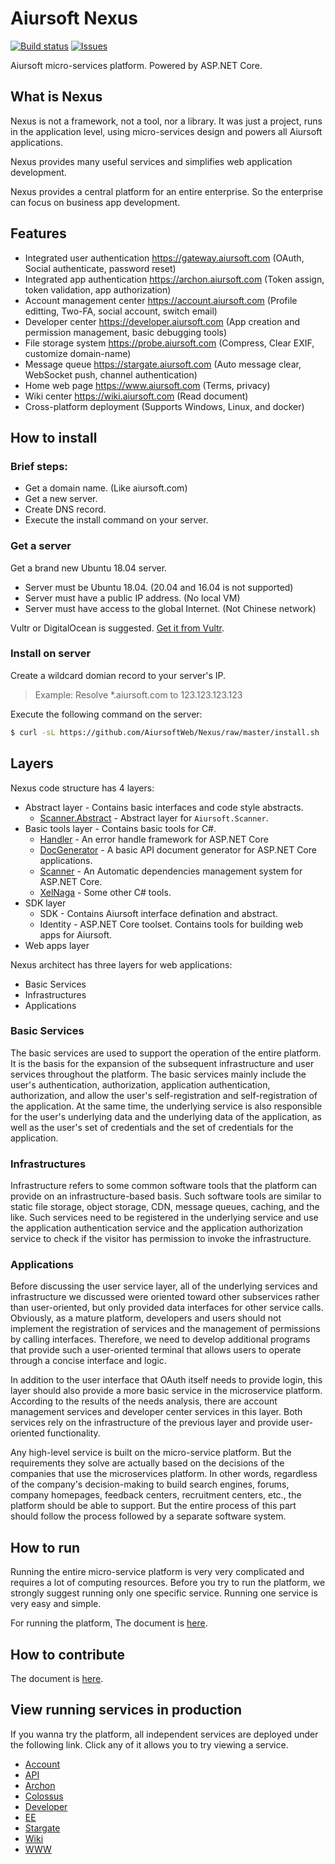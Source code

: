 # Aiursoft Nexus

[![Build status](https://aiursoft.visualstudio.com/Star/_apis/build/status/Nexus%20Build)](https://aiursoft.visualstudio.com/Star/_build/latest?definitionId=5)
[![Issues](https://img.shields.io/github/issues/AiursoftWeb/Nexus.svg)](https://github.com/AiursoftWeb/Nexus/issues)

Aiursoft micro-services platform. Powered by ASP.NET Core.

## What is Nexus

Nexus is not a framework, not a tool, nor a library. It was just a project, runs in the application level, using micro-services design and powers all Aiursoft applications.

Nexus provides many useful services and simplifies web application development.

Nexus provides a central platform for an entire enterprise. So the enterprise can focus on business app development.

## Features

* Integrated user authentication https://gateway.aiursoft.com (OAuth, Social authenticate, password reset)
* Integrated app authentication https://archon.aiursoft.com (Token assign, token validation, app authorization)
* Account management center https://account.aiursoft.com (Profile editting, Two-FA, social account, switch email)
* Developer center https://developer.aiursoft.com (App creation and permission management, basic debugging tools)
* File storage system https://probe.aiursoft.com (Compress, Clear EXIF, customize domain-name)
* Message queue https://stargate.aiursoft.com (Auto message clear, WebSocket push, channel authentication)
* Home web page https://www.aiursoft.com (Terms, privacy)
* Wiki center https://wiki.aiursoft.com (Read document)
* Cross-platform deployment (Supports Windows, Linux, and docker)

## How to install

### Brief steps:

* Get a domain name. (Like aiursoft.com)
* Get a new server.
* Create DNS record.
* Execute the install command on your server.

### Get a server

Get a brand new Ubuntu 18.04 server.

  * Server must be Ubuntu 18.04. (20.04 and 16.04 is not supported)
  * Server must have a public IP address. (No local VM)
  * Server must have access to the global Internet. (Not Chinese network)

Vultr or DigitalOcean is suggested. [Get it from Vultr](https://www.vultr.com/?ref=7274488).

### Install on server

Create a wildcard domian record to your server's IP. 

> Example: Resolve *.aiursoft.com to 123.123.123.123

Execute the following command on the server:

```bash
$ curl -sL https://github.com/AiursoftWeb/Nexus/raw/master/install.sh | sudo bash -s aiursoft.com
```

## Layers

Nexus code structure has 4 layers:

* Abstract layer - Contains basic interfaces and code style abstracts.
  * [Scanner.Abstract](./Scanner.Abstract/Readme.md) - Abstract layer for `Aiursoft.Scanner`.
* Basic tools layer - Contains basic tools for C#.
  * [Handler](./Handler/Readme.md) - An error handle framework for ASP.NET Core
  * [DocGenerator](./DocGenerator/Readme.md) - A basic API document generator for ASP.NET Core applications.
  * [Scanner](./Scanner/Readme.md) - An Automatic dependencies management system for ASP.NET Core.
  * [XelNaga](./XelNaga/Readme.md) - Some other C# tools.
* SDK layer
  * SDK - Contains Aiursoft interface defination and abstract.
  * Identity - ASP.NET Core toolset. Contains tools for building web apps for Aiursoft.
* Web apps layer

Nexus architect has three layers for web applications:

* Basic Services
* Infrastructures
* Applications

### Basic Services

The basic services are used to support the operation of the entire platform. It is the basis for the expansion of the subsequent infrastructure and user services throughout the platform. The basic services mainly include the user's authentication, authorization, application authentication, authorization, and allow the user's self-registration and self-registration of the application. At the same time, the underlying service is also responsible for the user's underlying data and the underlying data of the application, as well as the user's set of credentials and the set of credentials for the application.

### Infrastructures

Infrastructure refers to some common software tools that the platform can provide on an infrastructure-based basis. Such software tools are similar to static file storage, object storage, CDN, message queues, caching, and the like. Such services need to be registered in the underlying service and use the application authentication service and the application authorization service to check if the visitor has permission to invoke the infrastructure.

### Applications

Before discussing the user service layer, all of the underlying services and infrastructure we discussed were oriented toward other subservices rather than user-oriented, but only provided data interfaces for other service calls. Obviously, as a mature platform, developers and users should not implement the registration of services and the management of permissions by calling interfaces. Therefore, we need to develop additional programs that provide such a user-oriented terminal that allows users to operate through a concise interface and logic.

In addition to the user interface that OAuth itself needs to provide login, this layer should also provide a more basic service in the microservice platform. According to the results of the needs analysis, there are account management services and developer center services in this layer. Both services rely on the infrastructure of the previous layer and provide user-oriented functionality.

Any high-level service is built on the micro-service platform. But the requirements they solve are actually based on the decisions of the companies that use the microservices platform. In other words, regardless of the company's decision-making to build search engines, forums, company homepages, feedback centers, recruitment centers, etc., the platform should be able to support. But the entire process of this part should follow the process followed by a separate software system.

## How to run

Running the entire micro-service platform is very very complicated and requires a lot of computing resources. Before you try to run the platform, we strongly suggest running only one specific service. Running one service is very easy and simple.

For running the platform, The document is [here](https://wiki.aiursoft.com/ReadDoc/Deployment/Getting%20Started.md).

## How to contribute

The document is [here](https://wiki.aiursoft.com/ReadDoc/Getting%20Involed/How%20to%20contribute.md).

## View running services in production

If you wanna try the platform, all independent services are deployed under the following link. Click any of it allows you to try viewing a service.

* [Account](https://account.aiursoft.com)
* [API](https://api.aiursoft.com)
* [Archon](https://archon.aiursoft.com)
* [Colossus](https://colossus.aiursoft.com)
* [Developer](https://developer.aiursoft.com)
* [EE](https://ee.aiursoft.com)
* [Stargate](https://stargate.aiursoft.com)
* [Wiki](https://wiki.aiursoft.com)
* [WWW](https://www.aiursoft.com)
